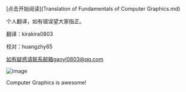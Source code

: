 [点击开始阅读](Translation of Fundamentals of Computer Graphics.md)

个人翻译，如有错误望大家指正。

翻译：kirakira0803

校对：huangzhy65

如有疑惑请联系邮箱gaoyl0803@qq.com

![image](https://user-images.githubusercontent.com/41580525/158317860-dd1483c4-ca16-4bfb-9257-319898f505d9.png)

Computer Graphics is awesome!
